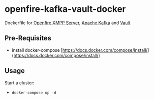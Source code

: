 openfire-kafka-vault-docker
============

Dockerfile for [Openfire XMPP Server](https://www.igniterealtime.org/projects/openfire/), [Apache Kafka](http://kafka.apache.org/) and [Vault](https://www.vaultproject.io/)


## Pre-Requisites

- install docker-compose [https://docs.docker.com/compose/install/](https://docs.docker.com/compose/install/)

## Usage

Start a cluster:

- ```docker-compose up -d ```

